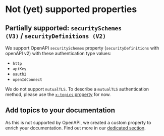 # Not (yet) supported properties

## Partially supported: `securitySchemes (V3)` / `securityDefinitions (V2)`

We support OpenAPI `securitySchemes` property (`securityDefinitions` with openAPI v2) with these authentication type values:

- `http`
- `apiKey`
- `oauth2`
- `openIdConnect`

We do not support `mutualTLS`. To describe a `mutualTLS` authentication method, please use the [`x-topics` property](https://help.bump.sh/markdown-support#adding-topics-to-your-documentation) for now.

## Add topics to your documentation

As this is not supported by OpenAPI, we created a custom property to enrich your documentation. Find out more in our [dedicated section](https://help.bump.sh/markdown-support#adding-topics-to-your-documentation).

